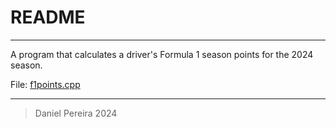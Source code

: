 # README

---

A program that calculates a driver's Formula 1 season points for the 2024 season.

File: [f1points.cpp](./f1points.cpp)

---

> Daniel Pereira 2024